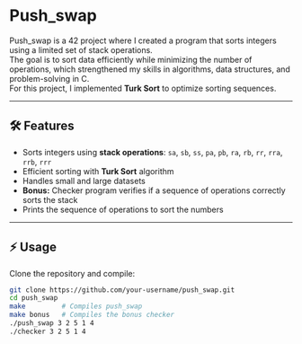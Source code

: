# Push_swap

Push_swap is a 42 project where I created a program that sorts integers using a limited set of stack operations.  
The goal is to sort data efficiently while minimizing the number of operations, which strengthened my skills in algorithms, data structures, and problem-solving in C.  
For this project, I implemented **Turk Sort** to optimize sorting sequences.

---

## 🛠️ Features

- Sorts integers using **stack operations**: `sa`, `sb`, `ss`, `pa`, `pb`, `ra`, `rb`, `rr`, `rra`, `rrb`, `rrr`  
- Efficient sorting with **Turk Sort** algorithm  
- Handles small and large datasets  
- **Bonus:** Checker program verifies if a sequence of operations correctly sorts the stack  
- Prints the sequence of operations to sort the numbers  

---

## ⚡ Usage

Clone the repository and compile:

```bash
git clone https://github.com/your-username/push_swap.git
cd push_swap
make         # Compiles push_swap
make bonus   # Compiles the bonus checker
./push_swap 3 2 5 1 4
./checker 3 2 5 1 4
